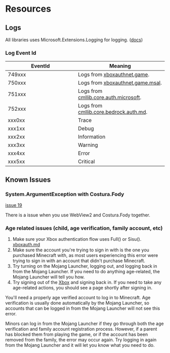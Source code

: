 # Resources

## Logs

All libraries uses Microsoft.Extensions.Logging for logging. ([docs](https://learn.microsoft.com/en-us/dotnet/core/extensions/logging?tabs=command-line))

### Log Event Id

<table><thead><tr><th width="206">EventId</th><th>Meaning</th></tr></thead><tbody><tr><td>749xxx</td><td>Logs from <a data-mention href="xboxauthnet.game/">xboxauthnet.game</a>.</td></tr><tr><td>750xxx</td><td>Logs from <a data-mention href="xboxauthnet.game.msal/">xboxauthnet.game.msal</a>.</td></tr><tr><td>751xxx</td><td>Logs from <a data-mention href="cmllib.core.auth.microsoft/">cmllib.core.auth.microsoft</a>.</td></tr><tr><td>752xxx</td><td>Logs from <a data-mention href="cmllib.core.bedrock.auth.md">cmllib.core.bedrock.auth.md</a>.</td></tr><tr><td>xxx0xx</td><td>Trace</td></tr><tr><td>xxx1xx</td><td>Debug</td></tr><tr><td>xxx2xx</td><td>Information</td></tr><tr><td>xxx3xx</td><td>Warning</td></tr><tr><td>xxx4xx</td><td>Error</td></tr><tr><td>xxx5xx</td><td>Critical</td></tr></tbody></table>

## Known Issues

### System.ArgumentException with Costura.Fody

[issue 19](https://github.com/CmlLib/CmlLib.Core.Auth.Microsoft/issues/19)

There is a issue when you use WebView2 and Costura.Fody together.

### Age related issues (child, age verification, family account, etc)

1. Make sure your Xbox authentication flow uses Full() or Sisu(). [xboxauth.md](xboxauthnet.game/xboxauth.md "mention")
2. Make sure the account you're trying to sign in with is the one you purchased Minecraft with, as most users experiencing this error were trying to sign in with an account that didn't purchase Minecraft.
3. Try turning on the Mojang Launcher, logging out, and logging back in from the Mojang Launcher. If you need to do anything age-related, the Mojang Launcher will tell you how.&#x20;
4. Try signing out of the [Xbox](https://www.xbox.com) and signing back in. If you need to take any age-related actions, you should see a page shortly after signing in.

You'll need a properly age verified account to log in to Minecraft. Age verification is usually done automatically by the Mojang Launcher, so accounts that can be logged in from the Mojang Launcher will not see this error.&#x20;

Minors can log in from the Mojang Launcher if they go through both the age verification and family account registration process. However, if a parent has blocked them from playing the game, or if the account has been removed from the family, the error may occur again. Try logging in again from the Mojang Launcher and it will let you know what you need to do.

